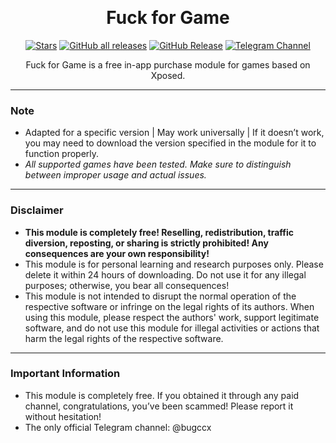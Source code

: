  <div align="center">

# Fuck for Game

[![Stars](https://img.shields.io/github/stars/Xposed-Modules-Repo/com.bug.gamehook?label=stars)](https://github.com/Xposed-Modules-Repo/com.bug.gamehook)
<a href="https://github.com/Xposed-Modules-Repo/com.bug.gamehook/releases"><img alt="GitHub all releases" src="https://img.shields.io/github/downloads/Xposed-Modules-Repo/com.bug.gamehook/total?label=Downloads"></a>
[![GitHub Release](https://img.shields.io/github/v/release/Xposed-Modules-Repo/com.bug.gamehook)](https://github.com/Xposed-Modules-Repo/com.bug.gamehook/releases)
<a href="https://t.me/bugccx"><img alt="Telegram Channel" src="https://img.shields.io/badge/Telegram-频道-blue.svg?logo=telegram"></a>  

Fuck for Game is a free in-app purchase module for games based on Xposed.

</div>

----

### Note
- Adapted for a specific version | May work universally | If it doesn’t work, you may need to download the version specified in the module for it to function properly.
- *All supported games have been tested. Make sure to distinguish between improper usage and actual issues.*

----

### Disclaimer
- **This module is completely free! Reselling, redistribution, traffic diversion, reposting, or sharing is strictly prohibited! Any consequences are your own responsibility!**
- This module is for personal learning and research purposes only. Please delete it within 24 hours of downloading. Do not use it for any illegal purposes; otherwise, you bear all consequences!
- This module is not intended to disrupt the normal operation of the respective software or infringe on the legal rights of its authors. When using this module, please respect the authors' work, support legitimate software, and do not use this module for illegal activities or actions that harm the legal rights of the respective software.

----

### Important Information
- This module is completely free. If you obtained it through any paid channel, congratulations, you’ve been scammed! Please report it without hesitation!
- The only official Telegram channel: @bugccx